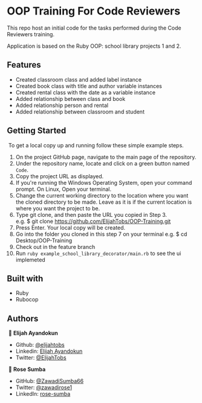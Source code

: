 # OOP Training For Code Reviewers

This repo host an initial code for the tasks performed during the Code Reviewers training.

Application is based on the Ruby OOP: school library projects 1 and 2.


## Features

- Created classroom class and added label instance
- Created book class with title and author variable instances
- Created rental class with the date as a variable instance
- Added relationship between class and book
- Added relationship person and rental
- Added relationship between classroom and student

## Getting Started
​
To get a local copy up and running follow these simple example steps.
​
1. On the project GitHub page, navigate to the main page of the repository.
2. Under the repository name, locate and click on a green button named `Code`. 
3. Copy the project URL as displayed.
4. If you're running the Windows Operating System, open your command prompt. On Linux, Open your terminal. 
5. Change the current working directory to the location where you want the cloned directory to be made. Leave as it is if the current location is where you want the project to be. 
6. Type git clone, and then paste the URL you copied in Step 3. <br>
e.g. $ git clone https://github.com/ElijahTobs/OOP-Training.git
7. Press Enter. Your local copy will be created. 
8. Go into the folder you cloned in this step 7 on your terminal
e.g. $ cd Desktop/OOP-Training
9. Check out in the feature branch
10. Run ```ruby example_school_library_decorator/main.rb``` to see the ui implemeted

## Built with

- Ruby
- Rubocop

## Authors
​
👤 **Elijah Ayandokun**
​
- Github: [@elijahtobs](https://github.com/elijahtobs)
- Linkedin: [Elijah Ayandokun](https://www.linkedin.com/in/ayandokunelijah/)
- Twitter: [@ElijahTobs](https://twitter.com/ElijahTobs)

​ 👤 **Rose Sumba**

- GitHub: [@ZawadiSumba66](https://github.com/ZawadiSumba66)
- Twitter: [@zawadirose1](https://twitter.com/zawadirose1)
- LinkedIn: [rose-sumba](https://www.linkedin.com/in/rosesumba/)
